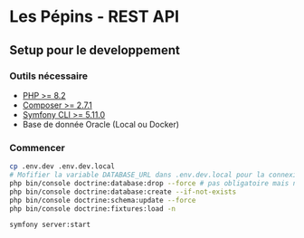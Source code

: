 # Les Pépins - REST API

## Setup pour le developpement

### Outils nécessaire

- [PHP >= 8.2](https://www.apachefriends.org/fr/index.html)
- [Composer >= 2.7.1](https://getcomposer.org/download/)
- [Symfony CLI >= 5.11.0](https://symfony.com/download)
- Base de donnée Oracle (Local ou Docker)

### Commencer

```sh
cp .env.dev .env.dev.local
# Mofifier la variable DATABASE_URL dans .env.dev.local pour la connexion à la base de donnée
php bin/console doctrine:database:drop --force # pas obligatoire mais nécessaire parfois pour vider la base de donnée
php bin/console doctrine:database:create --if-not-exists
php bin/console doctrine:schema:update --force
php bin/console doctrine:fixtures:load -n

symfony server:start
```